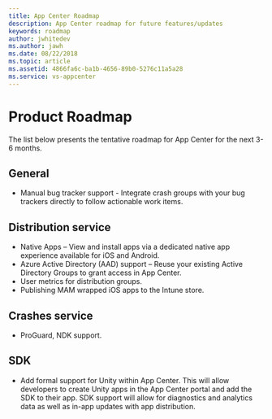 ```yaml
---
title: App Center Roadmap
description: App Center roadmap for future features/updates
keywords: roadmap
author: jwhitedev
ms.author: jawh
ms.date: 08/22/2018
ms.topic: article
ms.assetid: 4866fa6c-ba1b-4656-89b0-5276c11a5a28
ms.service: vs-appcenter
---
```


# Product Roadmap

The list below presents the tentative roadmap for App Center for the next 3-6 months.

## General

* Manual bug tracker support - Integrate crash groups with your bug trackers directly to follow actionable work items.

## Distribution service

* Native Apps – View and install apps via a dedicated native app experience available for iOS and Android.
* Azure Active Directory (AAD) support – Reuse your existing Active Directory Groups to grant access in App Center.
* User metrics for distribution groups.
* Publishing MAM wrapped iOS apps to the Intune store.


## Crashes service

* ProGuard, NDK support.

## SDK

* Add formal support for Unity within App Center. This will allow developers to create Unity apps in the App Center portal and add the SDK to their app. SDK support will allow for diagnostics and analytics data as well as in-app updates with app distribution.

